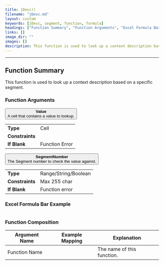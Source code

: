 ```yaml
---
title: jDesc()
filename: "jDesc.md"
layout: custom
keywords: [jDesc, segment, function, formula]
headings: ["Function Summary", "Function Arguments", "Excel Formula Bar Example", "Function Composition"]
links: []
image_dir: ""
images: []
description: This function is used to look up a context description based on a specific segment. 
---
```

* * *

## Function Summary 

This function is used to look up a context description based on a specific segment. 

### Function Arguments

<button class="collapsible-parameter">**Value**<br>A cell that contains a value to lookup.</button>
<div markdown="1" class="panel-parameter">
<table>
 <tbody>
 <tr>
		<td class="pph"><b>Type</b></td>
		<td>Cell</td>
 </tr>
 <tr>
		<td class="pph"><b>Constraints</b></td>
		<td></td>
 </tr>
 <tr>
		<td class="pph"><b>If Blank</b></td>
		<td>Function Error</td>
 </tr>
 </tbody>
</table>
</div>

<button class="collapsible-parameter">**SegmentNumber**<br>The Segment number to check the value against.</button>
<div markdown="1" class="panel-parameter">
<table>
 <tbody>
 <tr>
		<td class="pph"><b>Type</b></td>
		<td>Range/String/Boolean</td>
 </tr>
 <tr>
		<td class="pph"><b>Constraints</b></td>
		<td>Max 255 char</td>
 </tr>
 <tr>
		<td class="pph"><b>If Blank</b></td>
		<td>Function error</td>
 </tr>
 </tbody>
</table>
</div>

### Excel Formula Bar Example

```Excel
```

### Function Composition

| Argument Name | Example Mapping | Explanation |
|------|------|------|
| Function Name |  | The name of this function. |

